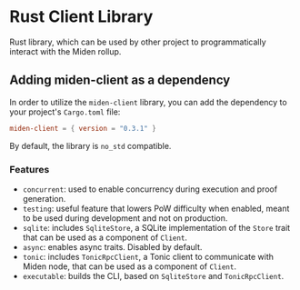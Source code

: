 # Rust Client Library

Rust library, which can be used by other project to programmatically interact with the Miden rollup.

## Adding miden-client as a dependency

In order to utilize the `miden-client` library, you can add the dependency to your project's `Cargo.toml` file:

````toml
miden-client = { version = "0.3.1" }
````

By default, the library is `no_std` compatible.

### Features

- `concurrent`: used to enable concurrency during execution and proof generation.
- `testing`: useful feature that lowers PoW difficulty when enabled, meant to be used during development and not on production.
- `sqlite`: includes `SqliteStore`, a SQLite implementation of the `Store` trait that can be used as a component of `Client`.
- `async`: enables async traits. Disabled by default.
- `tonic`: includes `TonicRpcClient`, a Tonic client to communicate with Miden node, that can be used as a component of `Client`.
- `executable`: builds the CLI, based on `SqliteStore` and `TonicRpcClient`.
